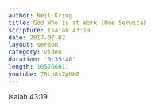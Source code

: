```yaml
---
author: Neil Kring
title: God Who is at Work (One Service)
scripture: Isaiah 43:19
date: 2017-07-02
layout: sermon
category: video
duration: '0:35:40' 
length: 105756011
youtube: 76Lp8sZpNH0
---
```


Isaiah 43:19
